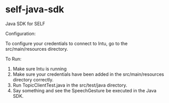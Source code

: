 # self-java-sdk
Java SDK for SELF 

Configuration:

To configure your credentials to connect to Intu, go to the src/main/resources directory.

To Run:

1) Make sure Intu is running
2) Make sure your credentials have been added in the src/main/resources directory correctly.
3) Run TopicClientTest.java in the src/test/java directory.
4) Say something and see the SpeechGesture be executed in the Java SDK.
